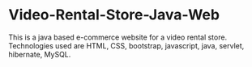 # Video-Rental-Store-Java-Web
This is a java based e-commerce website for a video rental store. Technologies used are HTML, CSS, bootstrap, javascript, java, servlet, hibernate, MySQL. 
